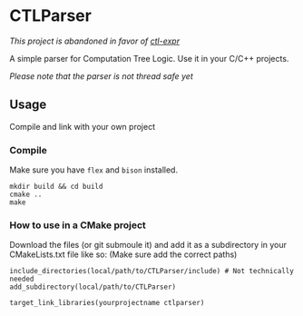 # CTLParser
*This project is abandoned in favor of [ctl-expr](https://github.com/sillydan1/ctl-expr)*

A simple parser for Computation Tree Logic. Use it in your C/C++ projects. 

_Please note that the parser is not thread safe yet_

## Usage

Compile and link with your own project

### Compile

Make sure you have `flex` and `bison` installed.

```
mkdir build && cd build
cmake ..
make
```

### How to use in a CMake project

Download the files (or git submoule it) and add it as a subdirectory in your CMakeLists.txt file like so: (Make sure add the correct paths)

```
include_directories(local/path/to/CTLParser/include) # Not technically needed
add_subdirectory(local/path/to/CTLParser)

target_link_libraries(yourprojectname ctlparser)
```
